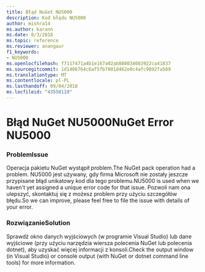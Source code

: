 ```yaml
---
title: Błąd NuGet NU5000
description: Kod błędu NU5000
author: mishra14
ms.author: karann
ms.date: 8/3/2018
ms.topic: reference
ms.reviewer: anangaur
f1_keywords:
- NU5000
ms.openlocfilehash: f7117471a4b1e167a02ab880034083922ca41837
ms.sourcegitcommit: 1d1406764c6af5fb7801d462e0c4afc9092fa569
ms.translationtype: MT
ms.contentlocale: pl-PL
ms.lasthandoff: 09/04/2018
ms.locfileid: "43550119"
---
```

# <a name="nuget-error-nu5000"></a><span data-ttu-id="d8dae-103">Błąd NuGet NU5000</span><span class="sxs-lookup"><span data-stu-id="d8dae-103">NuGet Error NU5000</span></span>

### <a name="issue"></a><span data-ttu-id="d8dae-104">Problem</span><span class="sxs-lookup"><span data-stu-id="d8dae-104">Issue</span></span>

<span data-ttu-id="d8dae-105">Operacja pakietu NuGet wystąpił problem.</span><span class="sxs-lookup"><span data-stu-id="d8dae-105">The NuGet pack operation had a problem.</span></span> <span data-ttu-id="d8dae-106">NU5000 jest używany, gdy firma Microsoft nie zostały jeszcze przypisane błąd unikatowy kod dla tego problemu.</span><span class="sxs-lookup"><span data-stu-id="d8dae-106">NU5000 is used when we haven't yet assigned a unique error code for that issue.</span></span> <span data-ttu-id="d8dae-107">Pozwoli nam ona ulepszyć, skontaktuj się z możesz problem przy użyciu szczegółów błędu.</span><span class="sxs-lookup"><span data-stu-id="d8dae-107">So we can improve, please feel free to file the issue with details of your error.</span></span>


### <a name="solution"></a><span data-ttu-id="d8dae-108">Rozwiązanie</span><span class="sxs-lookup"><span data-stu-id="d8dae-108">Solution</span></span>

<span data-ttu-id="d8dae-109">Sprawdź okno danych wyjściowych (w programie Visual Studio) lub dane wyjściowe (przy użyciu narzędzia wiersza polecenia NuGet lub polecenia dotnet), aby uzyskać więcej informacji z konsoli.</span><span class="sxs-lookup"><span data-stu-id="d8dae-109">Check the output window (in Visual Studio) or console output (with NuGet or dotnet command line tools) for more information.</span></span>


